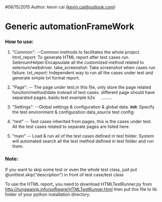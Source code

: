 #06/15/2015
Author: kevin cai (kevin.cai@outlook.com)
# Generic automationFrameWork
### How to use:

1. "Common":  --Common methods to facilitates the whole project.
html_report: To generate HTML report after test cases run.
SeleniumHelper:Encapsulate all the customized method related to selenium/webdriver.
take_screenshot: Take screenshot when cases run failure.
txt_report: Independent way to run all the cases under test and generate simple txt format report.

2. "Page": -- The page under test,in this file, only store the page related function/method/date instead of test cases. different page should have separated pages.
baidu  test example
b2s      .........

3. "Settings": --Global settings & configuration & global data.
__init__: Specify the test environment & configuration
data_source
test config:

4. "test" -- Test cases inherited from pages, this is the cases under test.
All the test cases related to separate pages are listed here.

5. "main"  -- Load & run all of the test cases defined in test folder.
System will automated search all the test method defined in test folder and run them.

### Note:
If you want to skip some test or even the whole test class, just put @unittest.skip("description") in front of test case/test class

To use the HTML report, you need to download HTMLTestRunner.py from http://tungwaiyip.info/software/HTMLTestRunner.html then put this file to lib folder of your python installation directory.
